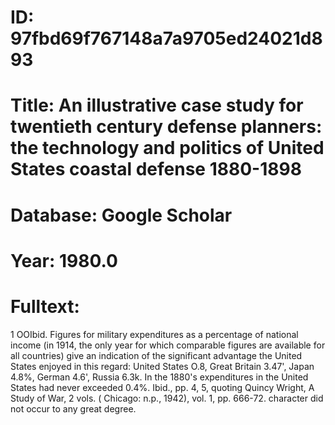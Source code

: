 # ID: 97fbd69f767148a7a9705ed24021d893
# Title: An illustrative case study for twentieth century defense planners: the technology and politics of United States coastal defense 1880-1898
# Database: Google Scholar
# Year: 1980.0
# Fulltext:
1 OOIbid.
Figures for military expenditures as a percentage of national income (in 1914, the only year for which comparable figures are available for all countries) give an indication of the significant advantage the United States enjoyed in this regard: United States O.8, Great Britain 3.47', Japan 4.8%, German 4.6', Russia 6.3k.
In the 1880's expenditures in the United States had never exceeded 0.4%.
Ibid.,
pp.
4, 5, quoting Quincy Wright, A Study of War, 2 vols. (
Chicago: n.p.,
1942), vol.
1, pp.
666-72.
 character did not occur to any great degree.